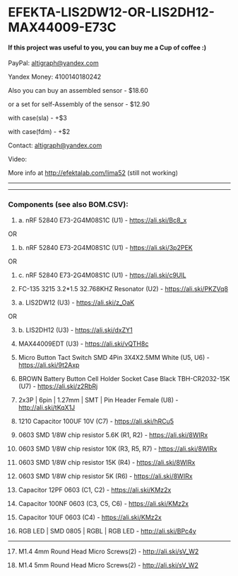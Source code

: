 # EFEKTA-LIS2DW12-OR-LIS2DH12-MAX44009-E73C

#### If this project was useful to you, you can buy me a Cup of coffee :)

PayPal: altigraph@yandex.com

Yandex Money: 4100140180242

Also you can buy an assembled sensor - $18.60

or a set for self-Assembly of the sensor - $12.90

with case(sla) - +$3

with case(fdm) - +$2

Contact: altigraph@yandex.com

Video: 

More info at http://efektalab.com/lima52 (still not working)

---

---

### Components (see also BOM.CSV):

1. a. nRF 52840 E73-2G4M08S1C (U1) - https://ali.ski/Bc8_x

OR

1. b. nRF 52840 E73-2G4M08S1C (U1) - https://ali.ski/3p2PEK

OR

1. c. nRF 52840 E73-2G4M08S1C (U1) - https://ali.ski/c9UlL

2. FC-135 3215 3.2*1.5 32.768KHZ Resonator (U2) - https://ali.ski/PKZVq8

3. a. LIS2DW12 (U3) - https://ali.ski/z_OaK

OR

3. b. LIS2DH12 (U3) - https://ali.ski/dxZY1

4. MAX44009EDT (U3) - https://ali.ski/vQTH8c

5. Micro Button Tact Switch SMD 4Pin 3X4X2.5MM White (U5, U6) - https://ali.ski/9t2Axp

6. BROWN Battery Button Cell Holder Socket Case Black TBH-CR2032-15K (U7) - https://ali.ski/z2RbRj

7. 2x3P | 6pin | 1.27mm | SMT | Pin Header Female (U8) - http://ali.ski/tKqX1J

8. 1210 Capacitor 100UF 10V (C7) - https://ali.ski/hRCu5

9. 0603 SMD 1/8W chip resistor 5.6K (R1, R2) - https://ali.ski/8WIRx

10. 0603 SMD 1/8W chip resistor 10K (R3, R5, R7) - https://ali.ski/8WIRx

11. 0603 SMD 1/8W chip resistor 15K (R4) - https://ali.ski/8WIRx

12. 0603 SMD 1/8W chip resistor 5K (R6) - https://ali.ski/8WIRx

13. Capacitor 12PF 0603 (C1, C2) - https://ali.ski/KMz2x

14. Capacitor 100NF 0603 (C3, C5, C6) - https://ali.ski/KMz2x

15. Capacitor 10UF 0603 (C4) - https://ali.ski/KMz2x

16. RGB LED | SMD 0805 | RGBL | RGB LED - http://ali.ski/BPc4y

---

17. M1.4 4mm Round Head Micro Screws(2) - http://ali.ski/sV_W2

18. M1.4 5mm Round Head Micro Screws(2) - http://ali.ski/sV_W2








